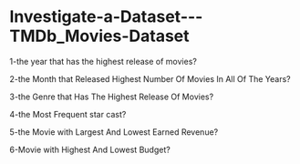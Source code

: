 # Investigate-a-Dataset---TMDb_Movies-Dataset


1-the year that has the highest release of movies?


2-the Month that Released Highest Number Of Movies In All Of The Years?


3-the Genre that Has The Highest Release Of Movies?


4-the Most Frequent star cast?


5-the Movie with Largest And Lowest Earned Revenue?


6-Movie with Highest And Lowest Budget?
